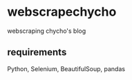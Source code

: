 # webscrapechycho
webscraping chycho's blog
## requirements
Python, Selenium, BeautifulSoup, pandas
